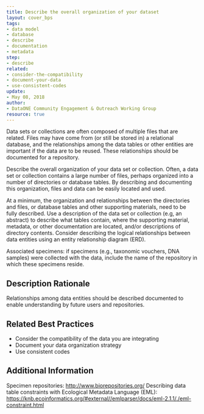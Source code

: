 ```yaml
---
title: Describe the overall organization of your dataset
layout: cover_bps
tags:
- data model
- database
- describe
- documentation
- metadata
step:
- describe
related:
- consider-the-compatibility
- document-your-data
- use-consistent-codes
update:
- May 08, 2018
author:
- DataONE Community Engagement & Outreach Working Group
resource: true
---
```



Data sets or collections are often composed of multiple files that are related. Files may have come from (or still be stored in) a relational database, and the relationships among the data tables or other entities are important if the data are to be reused. These relationships should be documented for a repository.

Describe the overall organization of your data set or collection. Often, a data set or collection contains a large number of files, perhaps organized into a number of directories or database tables. By describing and documenting this organization, files and data can be easily located and used.

At a minimum, the organization and relationships between the directories and files, or database tables and other supporting materials, need to be fully described. Use a description of the data set or collection (e.g, an abstract) to describe what tables contain, where the supporting material, metadata, or other documentation are located, and/or descriptions of directory contents. Consider describing the logical relationships between data entities using an entity relationship diagram (ERD).

Associated specimens: if specimens (e.g., taxonomic vouchers, DNA samples) were collected with the data, include the name of the repository in which these specimens reside.

## Description Rationale
Relationships among data entities should be described documented to enable understanding by future users and repositories.

## Related Best Practices
- Consider the compatibility of the data you are integrating
- Document your data organization strategy
- Use consistent codes

## Additional Information
Specimen repositories: http://www.biorepositories.org/
Describing data table constraints with Ecological Metadata Language (EML): https://knb.ecoinformatics.org/#external//emlparser/docs/eml-2.1.1/./eml-constraint.html

